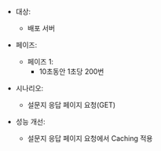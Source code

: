 - 대상:

  - 배포 서버

- 페이즈:

  - 페이즈 1:
    - 10초동안 1초당 200번

- 시나리오:

  - 설문지 응답 페이지 요청(GET)

- 성능 개선:

  - 설문지 응답 페이지 요청에서 Caching 적용
